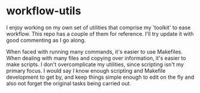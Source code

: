 # workflow-utils

I enjoy working on my own set of utilities that comprise my 'toolkit' to ease workflow. This repo has a couple of them for reference. I'll try update it with good commenting as I go along.

When faced with running many commands, it's easier to use Makefiles. When dealing with many files and copying over information, it's easier to make scripts. I don't overcomplicate my utilities, since scripting isn't my primary focus. I would say I know enough scripting and Makefile development to get by, and keep things simple enough to edit on the fly and also not forget the original tasks being carried out.
